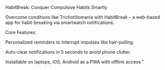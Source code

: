  HabitBreak: Conquer Compulsive Habits Smartly

Overcome conditions like Trichotillomania with HabitBreak – a web-based app for habit-breaking via smartwatch notifications.

Core Features:

Personalized reminders to interrupt impulses like hair-pulling.

Auto-clear notifications in 5 seconds to avoid phone clutter.

Installable on laptops, iOS, Android as a PWA with offline access."
